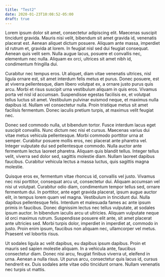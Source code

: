 ```yaml
---
title: "Test2"
date: 2020-01-23T10:08:52-05:00
draft: true
---
```




Lorem ipsum dolor sit amet, consectetur adipiscing elit. Maecenas suscipit tincidunt gravida. Mauris nisi velit, bibendum sit amet gravida id, venenatis placerat est. Aenean aliquet dictum posuere. Aliquam ante massa, imperdiet id rutrum et, gravida at lorem. In feugiat nisl sed dui feugiat consequat. Aenean quis velit sem. Nulla augue lacus, posuere et convallis nec, elementum nec nulla. Aliquam ex orci, ultrices sit amet nibh id, condimentum fringilla dui.

Curabitur nec tempus eros. Ut aliquet, diam vitae venenatis ultrices, nisl ligula ornare est, sit amet interdum felis metus et purus. Donec posuere, est at viverra pellentesque, diam libero volutpat ex, a ornare justo purus quis arcu. Morbi et risus suscipit urna vestibulum aliquam in quis eros. Vivamus porta vel nisl id accumsan. Suspendisse egestas facilisis ex, et volutpat tellus luctus sit amet. Vestibulum pulvinar euismod neque, et maximus nulla dapibus id. Nullam vel consectetur nulla. Proin tristique metus sit amet facilisis fermentum. Donec iaculis pretium turpis, at maximus velit feugiat nec.

Donec sed commodo nulla, ut bibendum tortor. Fusce interdum lacus eget suscipit convallis. Nunc dictum nec nisi et cursus. Maecenas varius dui vitae metus vehicula pellentesque. Morbi commodo porttitor urna at semper. Curabitur posuere mollis eros, nec placerat ante pharetra vel. Integer vulputate dui sed pellentesque commodo. Nulla auctor ante fermentum lectus laoreet pharetra. Aliquam quis blandit tellus. Integer tellus velit, viverra sed dolor sed, sagittis molestie diam. Nullam laoreet dapibus faucibus. Curabitur vehicula lectus a massa luctus, quis sagittis magna molestie.

Quisque eros ex, fermentum vitae rhoncus id, convallis vel justo. Vivamus nec nisi porttitor, consequat arcu ut, consectetur dui. Aliquam accumsan vel nisi ut volutpat. Curabitur odio diam, condimentum tempor tellus sed, ornare fermentum dui. In porttitor, ante eget gravida placerat, ipsum augue auctor elit, in tempus lorem quam vel magna. Vestibulum in tincidunt dui. Nulla dapibus pellentesque felis. Interdum et malesuada fames ac ante ipsum primis in faucibus. Donec dignissim lectus nec tellus vulputate, at sodales ipsum auctor. In bibendum iaculis arcu ut ultricies. Aliquam vulputate neque id orci maximus rutrum. Suspendisse posuere elit ante, sit amet placerat ante ultricies sed. Morbi turpis dolor, imperdiet in imperdiet at, commodo in justo. Proin enim ipsum, faucibus non aliquam nec, ullamcorper vel metus. Praesent vel lobortis risus.

Ut sodales ligula ac velit dapibus, eu dapibus ipsum dapibus. Proin et mauris sed sapien molestie aliquam. In a vehicula ante, faucibus consectetur diam. Donec nisi arcu, feugiat finibus viverra ut, eleifend in urna. Aenean a nulla risus. Ut purus arcu, consectetur quis lacus id, cursus hendrerit ex. Duis sodales ante vitae odio tincidunt ornare. Nullam venenatis nec turpis ut mattis. 